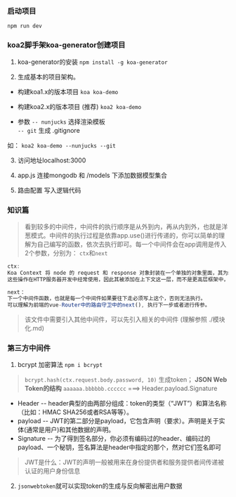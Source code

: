 ### 启动项目
```
npm run dev
```



### koa2脚手架koa-generator创建项目
1. koa-generator的安装 `npm install -g koa-generator`

2. 生成基本的项目架构。
* 构建koa1.x的版本项目
`koa koa-demo`
* 构建koa2.x的版本项目  (推荐)
`koa2 koa-demo`

* 参数
`-- nunjucks` 选择渲染模板  
`-- git` 生成 .gitignore

如： `koa2 koa-demo --nunjucks --git`

3. 访问地址localhost:3000

4. app.js 连接mongodb 和 /models 下添加数据模型集合 
5. 路由配置 写入逻辑代码

### 知识篇
> 看到较多的中间件，中间件的执行顺序是从外到内，再从内到外，也就是洋葱模式。中间件的执行过程是依靠app.use()进行传递的，你可以简单的理解为自己编写的函数，依次去执行即可。每一个中间件会在app调用是传入2个参数，分别为： `ctx`和`next`


```js
ctx:  
Koa Context 将 node 的 request 和 response 对象封装在一个单独的对象里面，其为编写 web 应用和 API 提供了很多有用的方法。
这些操作在HTTP服务器开发中经常使用，因此其被添加在上下文这一层，而不是更高层框架中，因此将迫使中间件需要重新实现这些常用方法。

next： 
下一个中间件函数，也就是每一个中间件如果要往下走必须写上这个，否则无法执行。
可以理解为前端的vue-Router中的路由守卫中的next(), 执行下一步或者进行传参。
```
> 该文件中需要引入其他中间件，可以先引入相关的中间件 (理解参照 ./模块化.md)


### 第三方中间件
1. bcrypt 加密算法 
`npm i bcrypt`

> `bcrypt.hash(ctx.request.body.password, 10)` 生成token；
**JSON Web Token的结构**
`aaaaaa.bbbbbb.cccccc` ===> Header.payload.Signature

* Header --  header典型的由两部分组成：token的类型（“JWT”）和算法名称（比如：HMAC SHA256或者RSA等等）。
* payload -- JWT的第二部分是payload，它包含声明（要求）。声明是关于实体(通常是用户)和其他数据的声明。
* Signature -- 为了得到签名部分，你必须有编码过的header、编码过的payload、一个秘钥，签名算法是header中指定的那个，然对它们签名即可

> JWT是什么：JWT的声明一般被用来在身份提供者和服务提供者间传递被认证的用户身份信息

2. `jsonwebtoken`就可以实现token的生成与反向解密出用户数据